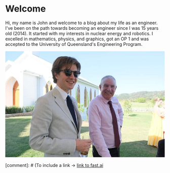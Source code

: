 # Welcome
Hi, my name is John and welcome to a blog about my life as an engineer. I've been on the path towards becoming an engineer since I was 15 years old (2014).
It started with my interests in nuclear energy and robotics. I excelled in mathematics, physics, and graphics, got an OP 1 and was accepted to the University of Queensland's Engineering Program. 

![Image of me and my father](images/Dad_Me_BensWedding.jpeg)

[comment]: # (To include a link -> [link to fast.ai](https://www.fast.ai)
